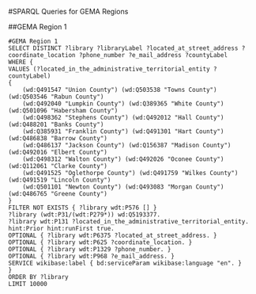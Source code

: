 #SPARQL Queries for GEMA Regions

##GEMA Region 1

    #GEMA Region 1
    SELECT DISTINCT ?library ?libraryLabel ?located_at_street_address ?coordinate_location ?phone_number ?e_mail_address ?countyLabel
    WHERE {
    VALUES (?located_in_the_administrative_territorial_entity ?countyLabel)
    {
        (wd:Q491547 "Union County") (wd:Q503538 "Towns County") (wd:Q503546 "Rabun County")
        (wd:Q492040 "Lumpkin County") (wd:Q389365 "White County") (wd:Q501096 "Habersham County")
        (wd:Q498362 "Stephens County") (wd:Q492012 "Hall County") (wd:Q488201 "Banks County")
        (wd:Q385931 "Franklin County") (wd:Q491301 "Hart County") (wd:Q486838 "Barrow County")
        (wd:Q486137 "Jackson County") (wd:Q156387 "Madison County") (wd:Q492016 "Elbert County")
        (wd:Q498312 "Walton County") (wd:Q492026 "Oconee County") (wd:Q112061 "Clarke County")
        (wd:Q491525 "Oglethorpe County") (wd:Q491759 "Wilkes County") (wd:Q491519 "Lincoln County")
        (wd:Q501101 "Newton County") (wd:Q493083 "Morgan County") (wd:Q486765 "Greene County")
    }
    FILTER NOT EXISTS { ?library wdt:P576 [] }
    ?library (wdt:P31/(wdt:P279*)) wd:Q5193377.
    ?library wdt:P131 ?located_in_the_administrative_territorial_entity. hint:Prior hint:runFirst true.
    OPTIONAL { ?library wdt:P6375 ?located_at_street_address. }
    OPTIONAL { ?library wdt:P625 ?coordinate_location. }
    OPTIONAL { ?library wdt:P1329 ?phone_number. }
    OPTIONAL { ?library wdt:P968 ?e_mail_address. }
    SERVICE wikibase:label { bd:serviceParam wikibase:language "en". }
    }
    ORDER BY ?library
    LIMIT 10000